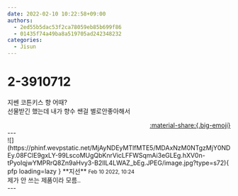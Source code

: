 ```yaml
---
date: 2022-02-10 10:22:58+09:00
authors:
  - 2ed55b5dac53f2ca78059eb85b699f86
  - 01435f74a49ba8a519705ad242348232
categories:
  - Jisun
---
```


# 2-3910712

<div class="post-container" markdown="1">
<div class="content-container md-sidebar__scrollwrap" markdown="1">

지쎈 코튼키스 향 어때?<br>선물받긴 했는데 내가 향수 쌘걸 별로안좋아해서

</div>
</div>

<div style="text-align: right;" markdown="1">
<a href="https://weverse.io/fromis9/fanpost/2-3910712" style="text-align: right;">:material-share:{.big-emoji}</a>
</div>
---

<div class="comments-container md-sidebar__scrollwrap" markdown="1">
<div class="comment" markdown="1">
<div class='id-container' markdown="1">
![](https://phinf.wevpstatic.net/MjAyNDEyMTlfMTE5/MDAxNzM0NTgzMjY0NDEy.08FClE9gxLY-99LscoMUgQbKnrVicLFFWSqmAi3eGLEg.hXV0n-tPyoIqjwYMPRrQ8Zn9aHvy3-B2llL4LWAZ_bEg.JPEG/image.jpg?type=s72){ pfp loading=lazy }
**<span class="artist">지선</span>** <small>Feb 10 2022, 10:24</small><br>
</div>
<div class='comment-body' markdown="1">
제가 안 쓰는 제품이라 모름..
</div>
</div>
</div>
---
